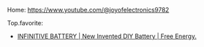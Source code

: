 Home: https://www.youtube.com/@joyofelectronics9782

Top.favorite:
- [INFINITIVE BATTERY | New Invented DIY Battery | Free Energy.](https://youtu.be/oo54KPjP4qo)

